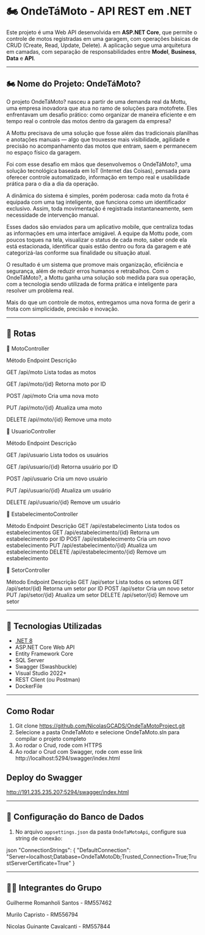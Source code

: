 # 🏍️ OndeTáMoto - API REST em .NET

Este projeto é uma Web API desenvolvida em **ASP.NET Core**, que permite o controle de motos registradas em uma garagem, com operações básicas de CRUD (Create, Read, Update, Delete). A aplicação segue uma arquitetura em camadas, com separação de responsabilidades entre **Model**, **Business**, **Data** e **API**.

---

## 🏍️ Nome do Projeto:  OndeTáMoto?

O projeto OndeTáMoto? nasceu a partir de uma demanda real da Mottu, uma empresa inovadora que atua no ramo de soluções para motofrete. Eles enfrentavam um desafio prático: como organizar de maneira eficiente e em tempo real o controle das motos dentro da garagem da empresa?

A Mottu precisava de uma solução que fosse além das tradicionais planilhas e anotações manuais — algo que trouxesse mais visibilidade, agilidade e precisão no acompanhamento das motos que entram, saem e permanecem no espaço físico da garagem.

Foi com esse desafio em mãos que desenvolvemos o OndeTáMoto?, uma solução tecnológica baseada em IoT (Internet das Coisas), pensada para oferecer controle automatizado, informação em tempo real e usabilidade prática para o dia a dia da operação.

A dinâmica do sistema é simples, porém poderosa: cada moto da frota é equipada com uma tag inteligente, que funciona como um identificador exclusivo. Assim, toda movimentação é registrada instantaneamente, sem necessidade de intervenção manual.

Esses dados são enviados para um aplicativo mobile, que centraliza todas as informações em uma interface amigável. A equipe da Mottu pode, com poucos toques na tela, visualizar o status de cada moto, saber onde ela está estacionada, identificar quais estão dentro ou fora da garagem e até categorizá-las conforme sua finalidade ou situação atual.

O resultado é um sistema que promove mais organização, eficiência e segurança, além de reduzir erros humanos e retrabalhos. Com o OndeTáMoto?, a Mottu ganha uma solução sob medida para sua operação, com a tecnologia sendo utilizada de forma prática e inteligente para resolver um problema real.

Mais do que um controle de motos, entregamos uma nova forma de gerir a frota com simplicidade, precisão e inovação.

---

## 🔗 Rotas
🔹 MotoController

Método	Endpoint	Descrição

GET	/api/moto	Lista todas as motos

GET	/api/moto/{id}	Retorna moto por ID

POST	/api/moto	Cria uma nova moto

PUT	/api/moto/{id}	Atualiza uma moto

DELETE	/api/moto/{id}	Remove uma moto

🔹 UsuarioController

Método	Endpoint	Descrição

GET	/api/usuario	Lista todos os usuários

GET	/api/usuario/{id}	Retorna usuário por ID

POST	/api/usuario	Cria um novo usuário

PUT	/api/usuario/{id}	Atualiza um usuário

DELETE	/api/usuario/{id}	Remove um usuário

🔹 EstabelecimentoController

Método	Endpoint	Descrição
GET	/api/estabelecimento	Lista todos os estabelecimentos
GET	/api/estabelecimento/{id}	Retorna um estabelecimento por ID
POST	/api/estabelecimento	Cria um novo estabelecimento
PUT	/api/estabelecimento/{id}	Atualiza um estabelecimento
DELETE	/api/estabelecimento/{id}	Remove um estabelecimento

🔹 SetorController

Método	Endpoint	Descrição
GET	/api/setor	Lista todos os setores
GET	/api/setor/{id}	Retorna um setor por ID
POST	/api/setor	Cria um novo setor
PUT	/api/setor/{id}	Atualiza um setor
DELETE	/api/setor/{id}	Remove um setor

---

## 🚀 Tecnologias Utilizadas

- [.NET 8](https://dotnet.microsoft.com/en-us/)
- ASP.NET Core Web API
- Entity Framework Core
- SQL Server
- Swagger (Swashbuckle)
- Visual Studio 2022+
- REST Client (ou Postman)
- DockerFile 

---

## Como Rodar 

1. Git clone https://github.com/NicolasGCADS/OndeTaMotoProject.git
2. Selecione a pasta OndeTaMoto e selecione OndeTaMoto.sln para compilar o projeto completo
3. Ao rodar o Crud, rode com HTTPS 
4. Ao rodar o Crud com Swagger, rode com esse link http://localhost:5294/swagger/index.html

## Deploy do Swagger 
http://191.235.235.207:5294/swagger/index.html

---

## 🔧 Configuração do Banco de Dados

1. No arquivo `appsettings.json` da pasta `OndeTaMotoApi`, configure sua string de conexão:

json
"ConnectionStrings": {
  "DefaultConnection": "Server=localhost;Database=OndeTaMotoDb;Trusted_Connection=True;TrustServerCertificate=True"
}

--- 

## 🧑‍💻 Integrantes do Grupo

Guilherme Romanholi Santos - RM557462

Murilo Capristo - RM556794

Nicolas Guinante Cavalcanti - RM557844





